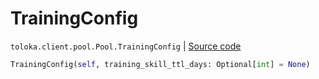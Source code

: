 # TrainingConfig
`toloka.client.pool.Pool.TrainingConfig` | [Source code](https://github.com/Toloka/toloka-kit/blob/v1.0.2/src/client/pool/__init__.py#L183)

```python
TrainingConfig(self, training_skill_ttl_days: Optional[int] = None)
```

